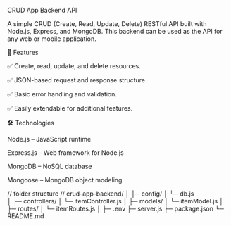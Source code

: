CRUD App Backend API






A simple CRUD (Create, Read, Update, Delete) RESTful API built with Node.js, Express, and MongoDB. This backend can be used as the API for any web or mobile application.

🚀 Features

✅ Create, read, update, and delete resources.

✅ JSON-based request and response structure.

✅ Basic error handling and validation.

✅ Easily extendable for additional features.

🛠 Technologies

Node.js – JavaScript runtime

Express.js – Web framework for Node.js

MongoDB – NoSQL database

Mongoose – MongoDB object modeling

//  folder structure //
crud-app-backend/
│
├─ config/
│  └─ db.js         
│
├─ controllers/
│  └─ itemController.js
│
├─ models/
│  └─ itemModel.js
│
├─ routes/
│  └─ itemRoutes.js
│
├─ .env
├─ server.js
├─ package.json
└─ README.md






